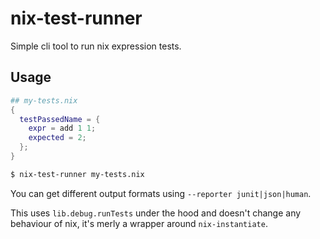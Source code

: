 nix-test-runner
===============

Simple cli tool to run nix expression tests.

## Usage

```nix
## my-tests.nix
{
  testPassedName = {
    expr = add 1 1;
    expected = 2;
  };
}
```

```bash
$ nix-test-runner my-tests.nix
```

You can get different output formats using `--reporter junit|json|human`.

This uses `lib.debug.runTests` under the hood and doesn't change any behaviour of nix, it's merly a wrapper around `nix-instantiate`.
